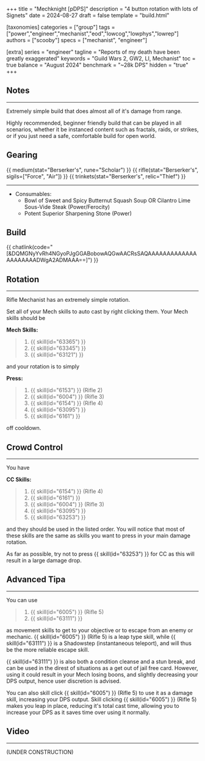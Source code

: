 +++
title = "Mechknight [pDPS]"
description = "4 button rotation with lots of Signets"
date = 2024-08-27
draft = false
template = "build.html"

[taxonomies]
categories = ["group"]
tags = ["power","engineer","mechanist","eod","lowcog","lowphys","lowrep"]
authors = ["scooby"]
specs = ["mechanist", "engineer"]

[extra]
series = "engineer"
tagline = "Reports of my death have been greatly exaggerated"
keywords = "Guild Wars 2, GW2, LI, Mechanist"
toc = true
balance = "August 2024"
benchmark = "~28k DPS"
hidden = "true"
+++

## Notes

---

Extremely simple build that does almost all of it's damage from range.

Highly recommended, beginner friendly build that can be played in all scenarios, whether it be instanced content such as fractals, raids, or strikes, or if you just need a safe, comfortable build for open world.

## Gearing

{{ medium(stat="Berserker's", rune="Scholar") }}
{{ rifle(stat="Berserker's", sigils=["Force", "Air"]) }}
{{ trinkets(stat="Berserker's", relic="Thief") }}

---

- Consumables:
  - Bowl of Sweet and Spicy Butternut Squash Soup OR Cilantro Lime Sous-Vide Steak (Power/Ferocity)
  - Potent Superior Sharpening Stone (Power)

## Build

{{ chatlink(code="[&DQMGNyYvRh4NGyoPJgGGABobowAQGwAACRsSAQAAAAAAAAAAAAAAAAAAAAADWgA2ADMAAA==]") }}

## Rotation

---

Rifle Mechanist has an extremely simple rotation.

Set all of your Mech skills to auto cast by right clicking them. Your Mech skills should be

**Mech Skills:**
> 1. {{ skill(id="63365") }}
> 1. {{ skill(id="63345") }}
> 1. {{ skill(id="63121") }}

and your rotation is to simply

**Press:**
> 1. {{ skill(id="6153") }} (Rifle 2)  
> 1. {{ skill(id="6004") }} (Rifle 3)
> 1. {{ skill(id="6154") }} (Rifle 4)
> 1. {{ skill(id="63095") }}  
> 1. {{ skill(id="6161") }}

off cooldown.

## Crowd Control

---

You have

**CC Skills:**
> 1. {{ skill(id="6154") }} (Rifle 4)
> 1. {{ skill(id="6161") }}
> 1. {{ skill(id="6004") }} (Rifle 3)
> 1. {{ skill(id="63095") }}
> 1. {{ skill(id="63253") }}

and they should be used in the listed order. You will notice that most of these skills are the same as skills you want to press in your main damage rotation.

As far as possible, try not to press {{ skill(id="63253") }} for CC as this will result in a large damage drop.

## Advanced Tipa

---

You can use
> 1. {{ skill(id="6005") }} (Rifle 5)
> 1. {{ skill(id="63111") }}

as movement skills to get to your objective or to escape from an enemy or mechanic. {{ skill(id="6005") }} (Rifle 5) is a leap type skill, while {{ skill(id="63111") }} is a Shadowstep (instantaneous teleport), and will thus be the more reliable escape skill.

{{ skill(id="63111") }} is also both a condition cleanse and a stun break, and can be used in the direst of situations as a get out of jail free card. However, using it could result in your Mech losing boons, and slightly decreasing your DPS output, hence user discretion is advised.

You can also skill click {{ skill(id="6005") }} (Rifle 5) to use it as a damage skill, increasing your DPS output. Skill clicking {{ skill(id="6005") }} (Rifle 5) makes you leap in place, reducing it's total cast time, allowing you to increase your DPS as it saves time over using it normally.

## Video

---

(UNDER CONSTRUCTION)
